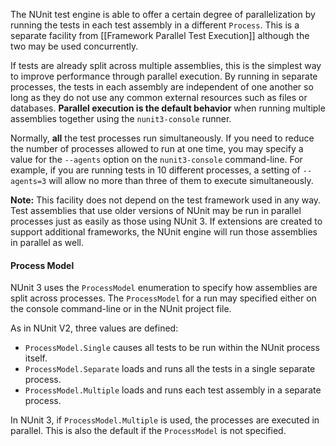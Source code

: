 The NUnit test engine is able to offer a certain degree of parallelization by running the tests in each test assembly in a different `Process`. This is a separate facility from [[Framework Parallel Test Execution]] although the two may be used concurrently.

If tests are already split across multiple assemblies, this is the simplest way to improve performance through parallel execution. By running in separate processes, the tests in each assembly are independent of one another so long as they do not use any common external resources such as files or databases. **Parallel execution is the default behavior** when running multiple assemblies together using the `nunit3-console` runner.

Normally, __all__ the test processes run simultaneously. If you need to reduce the number of processes allowed to run at one time, you may specify a value for the `--agents` option on the `nunit3-console` command-line. For example, if you are running tests in 10 different processes, a setting of `--agents=3` will allow no more than three of them to execute simultaneously.

**Note:** This facility does not depend on the test framework used in any way. Test assemblies that use older versions of NUnit may be run in parallel processes just as easily as those using NUnit 3. If extensions are created to support additional frameworks, the NUnit engine will run those assemblies in parallel as well.

#### Process Model

NUnit 3 uses the `ProcessModel` enumeration to specify how assemblies are split across processes. The `ProcessModel` for a run may specified either on the console command-line or in the NUnit project file.

As in NUnit V2, three values are defined:
  * `ProcessModel.Single` causes all tests to be run within the NUnit process itself.
  * `ProcessModel.Separate` loads and runs all the tests in a single separate process.
  * `ProcessModel.Multiple` loads and runs each test assembly in a separate process.

In NUnit 3, if `ProcessModel.Multiple` is used, the processes are executed in parallel. This is also the default if the `ProcessModel` is not specified.
